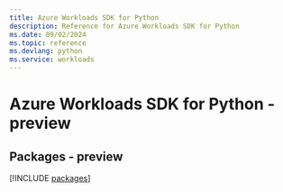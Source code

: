 ```yaml
---
title: Azure Workloads SDK for Python
description: Reference for Azure Workloads SDK for Python
ms.date: 09/02/2024
ms.topic: reference
ms.devlang: python
ms.service: workloads
---
```

# Azure Workloads SDK for Python - preview
## Packages - preview
[!INCLUDE [packages](workloads-index.md)]